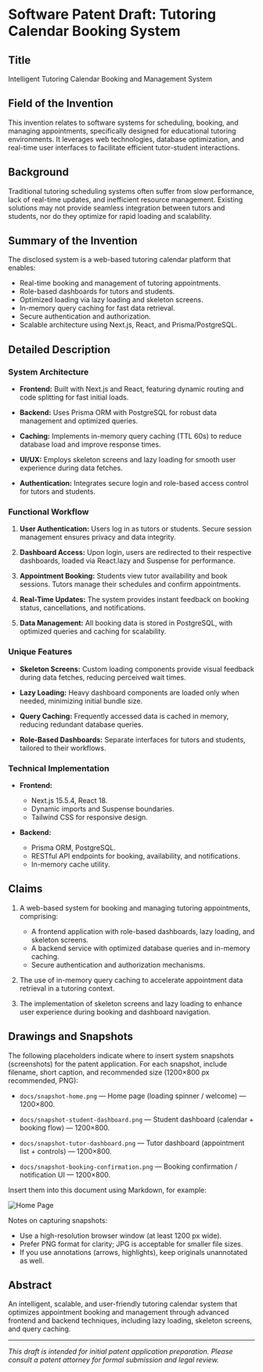 # Software Patent Draft: Tutoring Calendar Booking System

## Title

Intelligent Tutoring Calendar Booking and Management System

## Field of the Invention

This invention relates to software systems for scheduling, booking, and managing appointments, specifically designed for educational tutoring environments. It leverages web technologies, database optimization, and real-time user interfaces to facilitate efficient tutor-student interactions.

## Background

Traditional tutoring scheduling systems often suffer from slow performance, lack of real-time updates, and inefficient resource management. Existing solutions may not provide seamless integration between tutors and students, nor do they optimize for rapid loading and scalability.

## Summary of the Invention

The disclosed system is a web-based tutoring calendar platform that enables:

- Real-time booking and management of tutoring appointments.
- Role-based dashboards for tutors and students.
- Optimized loading via lazy loading and skeleton screens.
- In-memory query caching for fast data retrieval.
- Secure authentication and authorization.
- Scalable architecture using Next.js, React, and Prisma/PostgreSQL.

## Detailed Description

### System Architecture

- **Frontend:** Built with Next.js and React, featuring dynamic routing and code splitting for fast initial loads.

- **Backend:** Uses Prisma ORM with PostgreSQL for robust data management and optimized queries.

- **Caching:** Implements in-memory query caching (TTL 60s) to reduce database load and improve response times.

- **UI/UX:** Employs skeleton screens and lazy loading for smooth user experience during data fetches.

- **Authentication:** Integrates secure login and role-based access control for tutors and students.

### Functional Workflow

1. **User Authentication:** Users log in as tutors or students. Secure session management ensures privacy and data integrity.

2. **Dashboard Access:** Upon login, users are redirected to their respective dashboards, loaded via React.lazy and Suspense for performance.

3. **Appointment Booking:** Students view tutor availability and book sessions. Tutors manage their schedules and confirm appointments.

4. **Real-Time Updates:** The system provides instant feedback on booking status, cancellations, and notifications.

5. **Data Management:** All booking data is stored in PostgreSQL, with optimized queries and caching for scalability.

### Unique Features

- **Skeleton Screens:** Custom loading components provide visual feedback during data fetches, reducing perceived wait times.

- **Lazy Loading:** Heavy dashboard components are loaded only when needed, minimizing initial bundle size.

- **Query Caching:** Frequently accessed data is cached in memory, reducing redundant database queries.

- **Role-Based Dashboards:** Separate interfaces for tutors and students, tailored to their workflows.

### Technical Implementation

- **Frontend:**
  - Next.js 15.5.4, React 18.
  - Dynamic imports and Suspense boundaries.
  - Tailwind CSS for responsive design.

- **Backend:**
  - Prisma ORM, PostgreSQL.
  - RESTful API endpoints for booking, availability, and notifications.
  - In-memory cache utility.

## Claims

1. A web-based system for booking and managing tutoring appointments, comprising:
   - A frontend application with role-based dashboards, lazy loading, and skeleton screens.
   - A backend service with optimized database queries and in-memory caching.
   - Secure authentication and authorization mechanisms.

2. The use of in-memory query caching to accelerate appointment data retrieval in a tutoring context.

3. The implementation of skeleton screens and lazy loading to enhance user experience during booking and dashboard navigation.

## Drawings and Snapshots

The following placeholders indicate where to insert system snapshots (screenshots) for the patent application. For each snapshot, include filename, short caption, and recommended size (1200×800 px recommended, PNG):

- `docs/snapshot-home.png` — Home page (loading spinner / welcome) — 1200×800.

- `docs/snapshot-student-dashboard.png` — Student dashboard (calendar + booking flow) — 1200×800.

- `docs/snapshot-tutor-dashboard.png` — Tutor dashboard (appointment list + controls) — 1200×800.

- `docs/snapshot-booking-confirmation.png` — Booking confirmation / notification UI — 1200×800.

Insert them into this document using Markdown, for example:

![Home Page](docs/snapshot-home.png)

Notes on capturing snapshots:

- Use a high-resolution browser window (at least 1200 px wide).
- Prefer PNG format for clarity; JPG is acceptable for smaller file sizes.
- If you use annotations (arrows, highlights), keep originals unannotated as well.

## Abstract

An intelligent, scalable, and user-friendly tutoring calendar system that optimizes appointment booking and management through advanced frontend and backend techniques, including lazy loading, skeleton screens, and query caching.

---

*This draft is intended for initial patent application preparation. Please consult a patent attorney for formal submission and legal review.*
